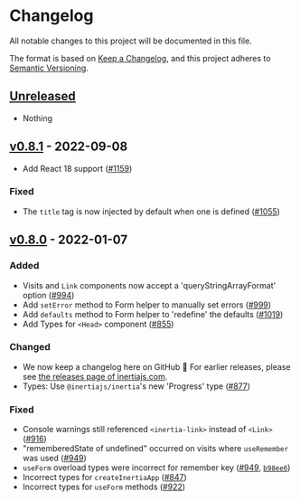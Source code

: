 # Changelog

All notable changes to this project will be documented in this file.

The format is based on [Keep a Changelog](https://keepachangelog.com/en/1.0.0/),
and this project adheres to [Semantic Versioning](https://semver.org/spec/v2.0.0.html).

## [Unreleased](https://github.com/inertiajs/inertia/compare/inertia-react@0.8.1...HEAD)

- Nothing

## [v0.8.1](https://github.com/inertiajs/inertia/compare/inertia-react@0.8.0...inertia-react@0.8.1) - 2022-09-08

- Add React 18 support ([#1159](https://github.com/inertiajs/inertia/pull/1159))

### Fixed

- The `title` tag is now injected by default when one is defined ([#1055](https://github.com/inertiajs/inertia/pull/1055))

## [v0.8.0](https://github.com/inertiajs/inertia/compare/inertia-react@0.7.1...inertia-react@0.8.0) - 2022-01-07

### Added

- Visits and `Link` components now accept a 'queryStringArrayFormat' option ([#994](https://github.com/inertiajs/inertia/pull/994))
- Add `setError` method to Form helper to manually set errors ([#999](https://github.com/inertiajs/inertia/pull/999))
- Add `defaults` method to Form helper to 'redefine' the defaults ([#1019](https://github.com/inertiajs/inertia/pull/1019))
- Add Types for `<Head>` component ([#855](https://github.com/inertiajs/inertia/pull/855))

### Changed

- We now keep a changelog here on GitHub :tada: For earlier releases, please see [the releases page of inertiajs.com](https://inertiajs.com/releases?all=true#inertia-react).
- Types: Use `@inertiajs/inertia`'s new 'Progress' type ([#877](https://github.com/inertiajs/inertia/pull/877))

### Fixed

- Console warnings still referenced `<inertia-link>` instead of `<Link>` ([#916](https://github.com/inertiajs/inertia/pull/916))
- "rememberedState of undefined" occurred on visits where `useRemember` was used ([#949](https://github.com/inertiajs/inertia/pull/949))
- `useForm` overload types were incorrect for remember key ([#949](https://github.com/inertiajs/inertia/pull/949), [`b98ee6`](https://github.com/inertiajs/inertia/commit/b98ee69339a6f3af3bc7d331b5add726e5405ea0))
- Incorrect types for `createInertiaApp` ([#847](https://github.com/inertiajs/inertia/pull/847))
- Incorrect types for `useForm` methods ([#922](https://github.com/inertiajs/inertia/pull/922))
